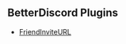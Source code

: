 ## BetterDiscord Plugins

- [FriendInviteURL](https://github.com/ErdbeerbaerLP/BetterDiscordPlugins/tree/master/FriendInviteURL/)